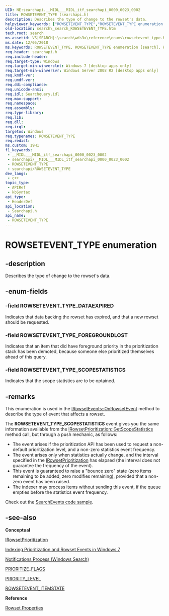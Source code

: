 ```yaml
---
UID: NE:searchapi.__MIDL___MIDL_itf_searchapi_0000_0023_0002
title: ROWSETEVENT_TYPE (searchapi.h)
description: Describes the type of change to the rowset's data.
helpviewer_keywords: ["ROWSETEVENT_TYPE","ROWSETEVENT_TYPE enumeration [search]","ROWSETEVENT_TYPE_DATAEXPIRED","ROWSETEVENT_TYPE_FOREGROUNDLOST","ROWSETEVENT_TYPE_SCOPESTATISTICS","_search_ROWSETEVENT_TYPE","search._search_ROWSETEVENT_TYPE","searchapi/ROWSETEVENT_TYPE","searchapi/ROWSETEVENT_TYPE_DATAEXPIRED","searchapi/ROWSETEVENT_TYPE_FOREGROUNDLOST","searchapi/ROWSETEVENT_TYPE_SCOPESTATISTICS"]
old-location: search\_search_ROWSETEVENT_TYPE.htm
tech.root: search
ms.assetid: VS|SEARCH|~\search\wds3x\reference\enums\rowsetevent_type.htm
ms.date: 12/05/2018
ms.keywords: ROWSETEVENT_TYPE, ROWSETEVENT_TYPE enumeration [search], ROWSETEVENT_TYPE_DATAEXPIRED, ROWSETEVENT_TYPE_FOREGROUNDLOST, ROWSETEVENT_TYPE_SCOPESTATISTICS, _search_ROWSETEVENT_TYPE, search._search_ROWSETEVENT_TYPE, searchapi/ROWSETEVENT_TYPE, searchapi/ROWSETEVENT_TYPE_DATAEXPIRED, searchapi/ROWSETEVENT_TYPE_FOREGROUNDLOST, searchapi/ROWSETEVENT_TYPE_SCOPESTATISTICS
req.header: searchapi.h
req.include-header: 
req.target-type: Windows
req.target-min-winverclnt: Windows 7 [desktop apps only]
req.target-min-winversvr: Windows Server 2008 R2 [desktop apps only]
req.kmdf-ver: 
req.umdf-ver: 
req.ddi-compliance: 
req.unicode-ansi: 
req.idl: Searchquery.idl
req.max-support: 
req.namespace: 
req.assembly: 
req.type-library: 
req.lib: 
req.dll: 
req.irql: 
targetos: Windows
req.typenames: ROWSETEVENT_TYPE
req.redist: 
ms.custom: 19H1
f1_keywords:
 - __MIDL___MIDL_itf_searchapi_0000_0023_0002
 - searchapi/__MIDL___MIDL_itf_searchapi_0000_0023_0002
 - ROWSETEVENT_TYPE
 - searchapi/ROWSETEVENT_TYPE
dev_langs:
 - c++
topic_type:
 - APIRef
 - kbSyntax
api_type:
 - HeaderDef
api_location:
 - Searchapi.h
api_name:
 - ROWSETEVENT_TYPE
---
```


# ROWSETEVENT_TYPE enumeration


## -description

Describes the type of change to the rowset's data.

## -enum-fields

### -field ROWSETEVENT_TYPE_DATAEXPIRED

Indicates that data backing the rowset has expired, and that a new rowset should be requested.

### -field ROWSETEVENT_TYPE_FOREGROUNDLOST

Indicates that an item that did have foreground priority in the prioritization stack has been demoted, because someone else prioritized themselves ahead of this query.

### -field ROWSETEVENT_TYPE_SCOPESTATISTICS

Indicates that the scope statistics are to be optained.

## -remarks

This enumeration is used in the <a href="/windows/desktop/api/searchapi/nf-searchapi-irowsetevents-onrowsetevent">IRowsetEvents::OnRowsetEvent</a> method to describe the type of event that affects a rowset.

The <b>ROWSETEVENT_TYPE_SCOPESTATISTICS</b> event gives you the same information available from the <a href="/windows/desktop/api/searchapi/nf-searchapi-irowsetprioritization-getscopestatistics">IRowsetPrioritization::GetScopeStatistics</a> method call, but through a push mechanic, as follows: 

<ul>
<li>The event arises if the prioritization API has been used to request a non-default prioritization level, and a non-zero statistics event frequency.  </li>
<li>The event arises only when statistics actually change, and the interval specified in the <a href="/windows/desktop/api/searchapi/nn-searchapi-irowsetprioritization">IRowsetPrioritization</a> has elapsed (the interval does not guarantee the frequency of the event).</li>
<li>This event is guaranteed to raise a "bounce zero" state (zero items remaining to be added, zero modifies remaining), provided that a non-zero event has been raised.</li>
<li>The indexer may process items without sending this event, if the queue empties before the statistics event frequency.</li>
</ul>
Check out the <a href="/windows/win32/search/-search-sample-searchevents">SearchEvents code sample</a>.

## -see-also

<b>Conceptual</b>



<a href="/windows/desktop/api/searchapi/nn-searchapi-irowsetprioritization">IRowsetPrioritization</a>



<a href="/windows/desktop/search/indexing-prioritization-and-rowset-events">Indexing Prioritization and Rowset Events in Windows 7</a>



<a href="/windows/desktop/search/-search-3x-wds-support">Notifications Process (Windows Search)</a>



<a href="/windows/win32/api/searchapi/ne-searchapi-tagprioritize_flags">PRIORITIZE_FLAGS</a>



<a href="/windows/win32/api/searchapi/ne-searchapi-priority_level">PRIORITY_LEVEL</a>



<a href="/windows/win32/api/searchapi/ne-searchapi-rowsetevent_itemstate">ROWSETEVENT_ITEMSTATE</a>



<b>Reference</b>



<a href="/windows/desktop/search/-search-sql-rowset-properties">Rowset Properties</a>